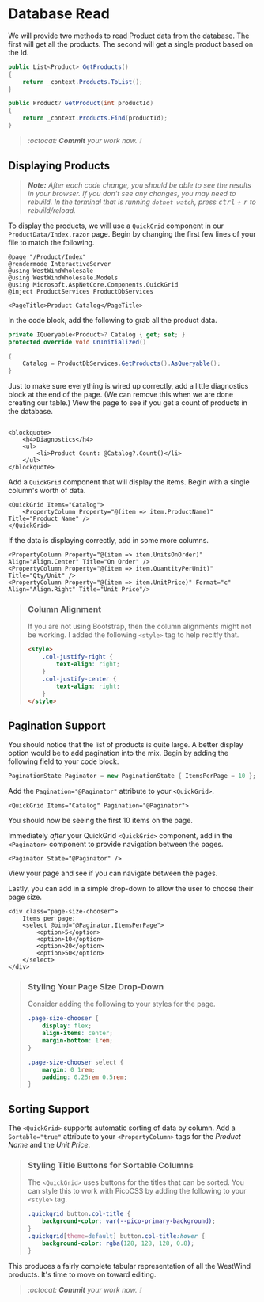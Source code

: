 # Database Read

We will provide two methods to read Product data from the database. The first will get all the products. The second will get a single product based on the Id.

```cs
public List<Product> GetProducts()
{
    return _context.Products.ToList();
}
```

```cs
public Product? GetProduct(int productId)
{
    return _context.Products.Find(productId);
}
```

> *:octocat: **Commit** your work now. :grey_exclamation:*

## Displaying Products

> ***Note:** After each code change, you should be able to see the results in your browser. If you don't see any changes, you may need to rebuild. In the terminal that is running `dotnet watch`, press <kbd>ctrl</kbd> + <kbd>r</kbd> to rebuild/reload.*

To display the products, we will use a `QuickGrid` component in our `ProductData/Index.razor` page. Begin by changing the first few lines of your file to match the following.

```razor
@page "/Product/Index"
@rendermode InteractiveServer
@using WestWindWholesale
@using WestWindWholesale.Models
@using Microsoft.AspNetCore.Components.QuickGrid
@inject ProductServices ProductDbServices

<PageTitle>Product Catalog</PageTitle>
```

In the code block, add the following to grab all the product data.

```cs
private IQueryable<Product>? Catalog { get; set; }
protected override void OnInitialized()

{
    Catalog = ProductDbServices.GetProducts().AsQueryable();
}
```

Just to make sure everything is wired up correctly, add a little diagnostics block at the end of the page. (We can remove this when we are done creating our table.) View the page to see if you get a count of products in the database.

```razor

<blockquote>
    <h4>Diagnostics</h4>
    <ul>
        <li>Product Count: @Catalog?.Count()</li>
    </ul>
</blockquote>
```

Add a `QuickGrid` component that will display the items. Begin with a single column's worth of data.

```razor
<QuickGrid Items="Catalog">
    <PropertyColumn Property="@(item => item.ProductName)" Title="Product Name" />
</QuickGrid>
```

If the data is displaying correctly, add in some more columns.

```razor
<PropertyColumn Property="@(item => item.UnitsOnOrder)" Align="Align.Center" Title="On Order" />
<PropertyColumn Property="@(item => item.QuantityPerUnit)" Title="Qty/Unit" />
<PropertyColumn Property="@(item => item.UnitPrice)" Format="c" Align="Align.Right" Title="Unit Price"/>
```

> ### Column Alignment
>
> If you are not using Bootstrap, then the column alignments might not be working. I added the following `<style>` tag to help recitfy that.
>
> ```html
> <style>
>     .col-justify-right {
>         text-align: right;
>     }
>     .col-justify-center {
>         text-align: right;
>     }
> </style>
> ```

## Pagination Support

You should notice that the list of products is quite large. A better display option would be to add pagination into the mix. Begin by adding the following field to your code block.

```cs
PaginationState Paginator = new PaginationState { ItemsPerPage = 10 };
```

Add the `Pagination="@Paginator"` attribute to your `<QuickGrid>`.

```razor
<QuickGrid Items="Catalog" Pagination="@Paginator">
```

You should now be seeing the first 10 items on the page.

Immediately *after* your QuickGrid `<QuickGrid>` component, add in the `<Paginator>` component to provide navigation between the pages.

```razor
<Paginator State="@Paginator" />
```

View your page and see if you can navigate between the pages.

Lastly, you can add in a simple drop-down to allow the user to choose their page size.

```razor
<div class="page-size-chooser">
    Items per page:
    <select @bind="@Paginator.ItemsPerPage">
        <option>5</option>
        <option>10</option>
        <option>20</option>
        <option>50</option>
    </select>
</div>
```

> ### Styling Your Page Size Drop-Down
>
> Consider adding the following to your styles for the page.
>
> ```css
> .page-size-chooser {
>     display: flex;
>     align-items: center;
>     margin-bottom: 1rem;
> }
>
> .page-size-chooser select {
>     margin: 0 1rem;
>     padding: 0.25rem 0.5rem;
> }
> ```

## Sorting Support

The `<QuickGrid>` supports automatic sorting of data by column. Add a `Sortable="true"` attribute to your `<PropertyColumn>` tags for the *Product Name* and the *Unit Price*.

> ### Styling Title Buttons for Sortable Columns
>
> The `<QuickGrid>` uses buttons for the titles that can be sorted. You can style this to work with PicoCSS by adding the following to your `<style>` tag.
>
> ```css
> .quickgrid button.col-title {
>     background-color: var(--pico-primary-background);
> }
> .quickgrid[theme=default] button.col-title:hover {
>     background-color: rgba(128, 128, 128, 0.8);
> }
> ```

This produces a fairly complete tabular representation of all the WestWind products. It's time to move on toward editing.

> *:octocat: **Commit** your work now. :grey_exclamation:*

